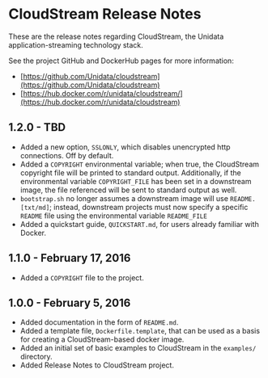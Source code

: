 CloudStream Release Notes
========================

These are the release notes regarding CloudStream, the Unidata application-streaming technology stack.

See the project GitHub and DockerHub pages for more information:

* [https://github.com/Unidata/cloudstream](https://github.com/Unidata/cloudstream)
* [https://hub.docker.com/r/unidata/cloudstream/](https://hub.docker.com/r/unidata/cloudstream)

## 1.2.0 - TBD

* Added a new option, `SSLONLY`, which disables unencrypted http connections. Off by default.
* Added a `COPYRIGHT` environmental variable; when true, the CloudStream copyright file will be printed to standard output. Additionally, if the environmental variable `COPYRIGHT_FILE` has been set in a downstream image, the file referenced will be sent to standard output as well.
* `bootstrap.sh` no longer assumes a downstream image will use `README.[txt/md]`; instead, downstream projects must now specify a specific `README` file using the environmental variable `README_FILE`
* Added a quickstart guide, `QUICKSTART.md`, for users already familiar with Docker.

## 1.1.0 - February 17, 2016

* Added a `COPYRIGHT` file to the project.

## 1.0.0 - February 5, 2016

* Added documentation in the form of `README.md`.
* Added a template file, `Dockerfile.template`, that can be used as a basis for creating a CloudStream-based docker image.
* Added an initial set of basic examples to CloudStream in the `examples/` directory.
* Added Release Notes to CloudStream project.
